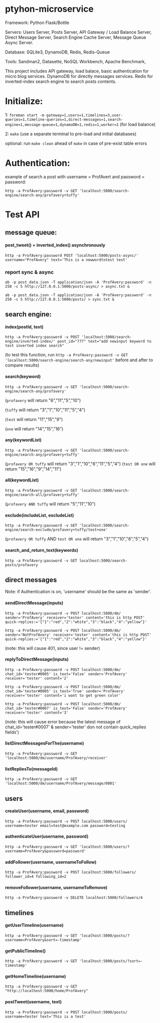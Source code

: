 # ptyhon-microservice

Framework: Python Flask/Bottle

Servers: Users Server, Posts Server, API Gateway / Load Balance Server, Direct Message Server, Search Engine Cache Server, Message Queue Async Server.

Database: SQLite3, DynamoDB, Redis, Redis-Queue

Tools: Sandman2, Datasette, NoSQL Workbench, Apache Benchmark,

This project includes API gateway, load balace, basic authentication for micro blog services. DynamoDB for directly messages services. Redis for inverted-index search engine to search posts contents.

# Initialize:

1: `foreman start -m gateway=1,users=1,timelines=3,user-queries=1,timeline-queries=1,direct-messages=1,search-engine=1,message-queue=1,dynamoDB=1,redis=1,worker=1` (for load balance)

2: `make` (use a separate terminal to pre-load and initial databases)

optional: run `make clean` ahead of `make` in case of pre-exist table errors

# Authentication:

example of search a post with username = ProfAvert and password = password:

`http -a ProfAvery:password -v GET 'localhost:5000/search-engine/search-any/profavery+tuffy'`

# Test API

## message queue:

#### post_tweet() + inverted_index() asynchronously

`http -a ProfAvery:password POST 'localhost:5000/posts-async/' username="ProfAvery" text='This is a newwordtotest test'`

### report sync & async

`ab -p post_data.json -T application/json -A 'ProfAvery:password' -n 250 -c 5 http://127.0.0.1:5000/posts-async/ > async.txt &`

`ab -p post_data.json -T application/json -A 'ProfAvery:password' -n 250 -c 5 http://127.0.0.1:5000/posts/ > sync.txt &`

## search engine:

#### index(postId, text)

`http -a ProfAvery:password -v POST 'localhost:5000/search-engine/inverted-index/' post_id="777" text="add newinput keyword to test inverted index search"`

(to test this function, run `http -a ProfAvery:password -v GET 'localhost:5000/search-engine/search-any/newinput'` before and after to compare results)

#### search(keyword)

`http -a ProfAvery:password -v GET 'localhost:5000/search-engine/search-any/profavery'`

(`profavery` will return "6","11","5","10")

(`tuffy` will return "3","1","10","11","5","4")

(`test` will return "11","15","9")

(`one` will return "14","15","16")

#### any(keywordList)

`http -a ProfAvery:password -v GET 'localhost:5000/search-engine/search-any/profavery+tuffy'`

(`profavery OR tuffy` will return "3","1","10","6","11","5","4")
(`test OR one` will return "15","16","9","14","11")

#### all(keywordList)

`http -a ProfAvery:password -v GET 'localhost:5000/search-engine/search-all/profavery+tuffy'`

(`profavery AND tuffy` will return "5","11","10")

#### exclude(includeList, excludeList)

`http -a ProfAvery:password -v GET 'localhost:5000/search-engine/search-exclude/profavery+tuffy/test+one'`

(`profavery OR tuffy` AND `test OR one` will return "3","1","10","6","5","4")

#### search_and_return_text(keywords)

`http -a ProfAvery:password -v GET localhost:5000/search-posts/profavery`

## direct messages

Note: if Authentication is on, 'username' should be the same as 'sender'.

#### sendDirectMessage(inputs)

`http -a ProfAvery:password -v POST localhost:5000/dm/ sender='ProfAvery' receiver='tester' content='this is http POST' quick-replies:='{"1":"red","2":"white","3":"black","4":"yellow"}'`

`http -a ProfAvery:password -v POST localhost:5000/dm/ sender='NotProfAvery' receiver='tester' content='this is http POST' quick-replies:='{"1":"red","2":"white","3":"black","4":"yellow"}'`

(note: this will cause 401, since user != sender)

#### replyToDirectMessage(inputs)

`http -a ProfAvery:password -v POST localhost:5000/dm/ chat_id='tester#0005' is_text='False' sender='ProfAvery' receiver='tester' content='2'`

`http -a ProfAvery:password -v POST localhost:5000/dm/ chat_id='tester#0005' is_text='True' sender='ProfAvery' receiver='tester' content='i want to get green color'`

`http -a ProfAvery:password -v POST localhost:5000/dm/ chat_id='tester#0007' is_text='False' sender='ProfAvery' receiver='tester' content='3'`

(note: this will cause error because the latest message of chat_id='tester#0007' & sender='tester' don not contain quick_replies fields')

#### listDirectMessagesForThe(username)

`http -a ProfAvery:password -v GET 'localhost:5000/dm/username/ProfAvery/receiver'`

#### listRepliesTo(messageId)

`http -a ProfAvery:password -v GET 'localhost:5000/dm/username/ProfAvery/message/0001'`

## users

#### createUser(username, email, password)

`http -a ProfAvery:password -v POST localhost:5000/users/ username=tester email=test@example.com password=testing`

#### authenticateUser(username, password)

`http -a ProfAvery:password -v GET 'localhost:5000/users/?username=ProfAvery&password=password'`

#### addFollower(username, usernameToFollow)

`http -a ProfAvery:password -v POST localhost:5000/followers/ follower_id=4 following_id=2`

#### removeFollower(username, usernameToRemove)

`http -a ProfAvery:password -v DELETE localhost:5000/followers/4`

## timelines

#### getUserTimeline(username)

`http -a ProfAvery:password -v GET 'localhost:5000/posts/?username=ProfAvery&sort=-timestamp'`

#### getPublicTimeline()

`http -a ProfAvery:password -v GET 'localhost:5000/posts/?sort=-timestamp'`

#### getHomeTimeline(username)

`http -a ProfAvery:password -v GET "http://localhost:5000/home/ProfAvery"`

#### postTweet(username, text)

`http -a ProfAvery:password -v POST localhost:5000/posts/ username=tester text='This is a test'`
